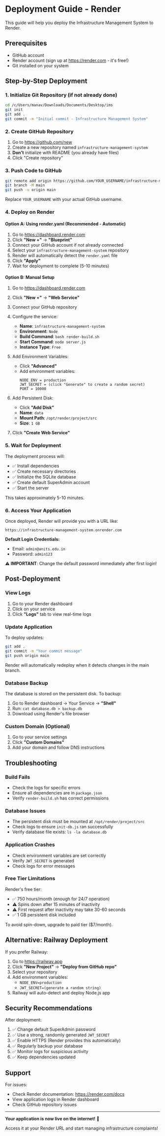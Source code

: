# Deployment Guide - Render

This guide will help you deploy the Infrastructure Management System to Render.

## Prerequisites

- GitHub account
- Render account (sign up at https://render.com - it's free!)
- Git installed on your system

## Step-by-Step Deployment

### 1. Initialize Git Repository (if not already done)

```bash
cd /c/Users/manav/Downloads/Documents/Desktop/ims
git init
git add .
git commit -m "Initial commit - Infrastructure Management System"
```

### 2. Create GitHub Repository

1. Go to https://github.com/new
2. Create a new repository named `infrastructure-management-system`
3. **Don't** initialize with README (you already have files)
4. Click "Create repository"

### 3. Push Code to GitHub

```bash
git remote add origin https://github.com/YOUR_USERNAME/infrastructure-management-system.git
git branch -M main
git push -u origin main
```

Replace `YOUR_USERNAME` with your actual GitHub username.

### 4. Deploy on Render

#### Option A: Using render.yaml (Recommended - Automatic)

1. Go to https://dashboard.render.com
2. Click **"New +"** → **"Blueprint"**
3. Connect your GitHub account if not already connected
4. Select your `infrastructure-management-system` repository
5. Render will automatically detect the `render.yaml` file
6. Click **"Apply"**
7. Wait for deployment to complete (5-10 minutes)

#### Option B: Manual Setup

1. Go to https://dashboard.render.com
2. Click **"New +"** → **"Web Service"**
3. Connect your GitHub repository
4. Configure the service:
   - **Name**: `infrastructure-management-system`
   - **Environment**: `Node`
   - **Build Command**: `bash render-build.sh`
   - **Start Command**: `node server.js`
   - **Instance Type**: `Free`

5. Add Environment Variables:
   - Click **"Advanced"**
   - Add environment variables:
     ```
     NODE_ENV = production
     JWT_SECRET = (click "Generate" to create a random secret)
     PORT = 10000
     ```

6. Add Persistent Disk:
   - Click **"Add Disk"**
   - **Name**: `data`
   - **Mount Path**: `/opt/render/project/src`
   - **Size**: `1 GB`

7. Click **"Create Web Service"**

### 5. Wait for Deployment

The deployment process will:
- ✅ Install dependencies
- ✅ Create necessary directories
- ✅ Initialize the SQLite database
- ✅ Create default SuperAdmin account
- ✅ Start the server

This takes approximately 5-10 minutes.

### 6. Access Your Application

Once deployed, Render will provide you with a URL like:
```
https://infrastructure-management-system.onrender.com
```

**Default Login Credentials:**
- Email: `admin@anits.edu.in`
- Password: `admin123`

⚠️ **IMPORTANT**: Change the default password immediately after first login!

## Post-Deployment

### View Logs

1. Go to your Render dashboard
2. Click on your service
3. Click **"Logs"** tab to view real-time logs

### Update Application

To deploy updates:
```bash
git add .
git commit -m "Your commit message"
git push origin main
```

Render will automatically redeploy when it detects changes in the main branch.

### Database Backup

The database is stored on the persistent disk. To backup:

1. Go to Render dashboard → Your Service → **"Shell"**
2. Run: `cat database.db > backup.db`
3. Download using Render's file browser

### Custom Domain (Optional)

1. Go to your service settings
2. Click **"Custom Domains"**
3. Add your domain and follow DNS instructions

## Troubleshooting

### Build Fails

- Check the logs for specific errors
- Ensure all dependencies are in `package.json`
- Verify `render-build.sh` has correct permissions

### Database Issues

- The persistent disk must be mounted at `/opt/render/project/src`
- Check logs to ensure `init-db.js` ran successfully
- Verify database file exists: `ls -la database.db`

### Application Crashes

- Check environment variables are set correctly
- Verify `JWT_SECRET` is generated
- Check logs for error messages

### Free Tier Limitations

Render's free tier:
- ✅ 750 hours/month (enough for 24/7 operation)
- ⚠️ Spins down after 15 minutes of inactivity
- ⚠️ First request after inactivity may take 30-60 seconds
- ✅ 1 GB persistent disk included

To avoid spin-down, upgrade to paid tier ($7/month).

## Alternative: Railway Deployment

If you prefer Railway:

1. Go to https://railway.app
2. Click **"New Project"** → **"Deploy from GitHub repo"**
3. Select your repository
4. Add environment variables:
   - `NODE_ENV=production`
   - `JWT_SECRET=(generate a random string)`
5. Railway will auto-detect and deploy Node.js app

## Security Recommendations

After deployment:

1. ✅ Change default SuperAdmin password
2. ✅ Use a strong, randomly generated `JWT_SECRET`
3. ✅ Enable HTTPS (Render provides this automatically)
4. ✅ Regularly backup your database
5. ✅ Monitor logs for suspicious activity
6. ✅ Keep dependencies updated

## Support

For issues:
- Check Render documentation: https://render.com/docs
- View application logs in Render dashboard
- Check GitHub repository issues

---

**Your application is now live on the internet!** 🚀

Access it at your Render URL and start managing infrastructure complaints!

